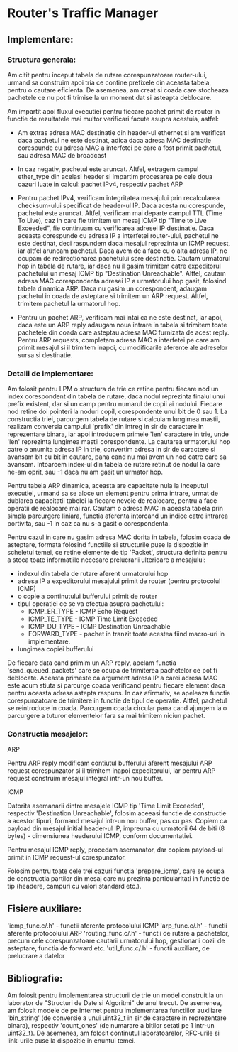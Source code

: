 # Router's Traffic Manager


## Implementare:

### Structura generala:

Am citit pentru inceput tabela de rutare corespunzatoare router-ului, urmand sa
construim apoi tria ce contine prefixele din aceasta tabela, pentru o cautare
eficienta. De asemenea, am creat si coada care stocheaza pachetele ce nu pot fi
trimise la un moment dat si asteapta deblocare.

Am impartit apoi fluxul executiei pentru fiecare pachet primit de router in
functie de rezultatele mai multor verificari facute asupra acestuia, astfel:

- Am extras adresa MAC destinatie din header-ul ethernet si am verificat daca
  pachetul ne este destinat, adica daca adresa MAC destinatie corespunde cu
  adresa MAC a interfetei pe care a fost primit pachetul, sau adresa MAC de
  broadcast

- In caz negativ, pachetul este aruncat. Altfel, extragem campul ether_type
  din acelasi header si impartim procesarea pe cele doua cazuri luate in
  calcul: pachet IPv4, respectiv pachet ARP

- Pentru pachet IPv4, verificam integritatea mesajului prin recalcularea
  checksum-ului specificat de header-ul IP. Daca acesta nu corespunde,
  pachetul este aruncat. Altfel, verificam mai departe campul TTL
  (Time To Live), caz in care fie trimitem un mesaj ICMP tip "Time to Live
  Exceeded", fie continuam cu verificarea adresei IP destinatie. Daca
  aceasta corespunde cu adresa IP a interfetei router-ului, pachetul ne
  este destinat, deci raspundem daca mesajul reprezinta un ICMP request,
  iar altfel aruncam pachetul. Daca avem de a face cu o alta adresa IP,
  ne ocupam de redirectionarea pachetului spre destinatie.
  Cautam urmatorul hop in tabela de rutare, iar daca nu il gasim trimitem
  catre expeditorul pachetului un mesaj ICMP tip "Destination Unreachable".
  Altfel, cautam adresa MAC corespondenta adresei IP a urmatorului hop gasit,
  folosind tabela dinamica ARP. Daca nu gasim un corespondent, adaugam pachetul
  in coada de asteptare si trimitem un ARP request. Altfel, trimitem pachetul
  la urmatorul hop.
  
- Pentru un pachet ARP, verificam mai intai ca ne este destinat, iar apoi,
  daca este un ARP reply adaugam noua intrare in tabela si trimitem toate
  pachetele din coada care asteptau adresa MAC furnizata de acest reply.
  Pentru ARP requests, completam adresa MAC a interfetei pe care am primit
  mesajul si il trimitem inapoi, cu modificarile aferente ale adreselor
  sursa si destinatie.

### Detalii de implementare:

Am folosit pentru LPM o structura de trie ce retine pentru fiecare nod un
index corespondent din tabela de rutare, daca nodul reprezinta finalul
unui prefix existent, dar si un camp pentru numarul de copii ai nodului.
Fiecare nod retine doi pointeri la noduri copil, corespondente unui bit de
0 sau 1.
La constructia triei, parcurgem tabela de rutare si calculam lungimea mastii,
realizam conversia campului 'prefix' din intreg in sir de caractere in
reprezentare binara, iar apoi introducem primele 'len' caractere in trie,
unde 'len' reprezinta lungimea mastii corespondente.
La cautarea urmatorului hop catre o anumita adresa IP in trie, convertim
adresa in sir de caractere si avansam bit cu bit in cautare, pana cand
nu mai avem un nod catre care sa avansam. Intoarcem index-ul din tabela de
rutare retinut de nodul la care ne-am oprit, sau -1 daca nu am gasit un
urmator hop.

Pentru tabela ARP dinamica, aceasta are capacitate nula la inceputul executiei,
urmand sa se aloce un element pentru prima intrare, urmat de dublarea
capacitatii tabelei la fiecare nevoie de realocare, pentru a face operatii de
realocare mai rar.
Cautam o adresa MAC in aceasta tabela prin simpla parcurgere liniara, functia
aferenta intorcand un indice catre intrarea portivita, sau -1 in caz ca nu s-a
gasit o corespondenta.

Pentru cazul in care nu gasim adresa MAC dorita in tabela, folosim coada de
asteptare, formata folosind functiile si structurile puse la dispozitie in
scheletul temei, ce retine elemente de tip 'Packet', structura definita pentru
a stoca toate informatiile necesare prelucrarii ulterioare a mesajului:

- indexul din tabela de rutare aferent urmatorului hop
- adresa IP a expeditorului mesajului primit de router (pentru protocolul ICMP)
- o copie a continutului bufferului primit de router
- tipul operatiei ce se va efectua asupra pachetului:
	- ICMP_ER_TYPE - ICMP Echo Request
	- ICMP_TE_TYPE - ICMP Time Limit Exceeded
	- ICMP_DU_TYPE - ICMP Destination Unreachable
	- FORWARD_TYPE - pachet in tranzit 
  toate acestea fiind macro-uri in implementare.
- lungimea copiei bufferului

De fiecare data cand primim un ARP reply, apelam functia 'send_queued_packets'
care se ocupa de trimiterea pachetelor ce pot fi deblocate. Aceasta primeste
ca argument adresa IP a carei adresa MAC este acum stiuta si parcurge coada
verificand pentru fiecare element daca pentru aceasta adresa astepta raspuns.
In caz afirmativ, se apeleaza functia corespunzatoare de trimitere in functie
de tipul de operatie. Altfel, pachetul se reintroduce in coada. Parcurgem coada
circular pana cand ajungem la o parcurgere a tuturor elementelor fara sa mai
trimitem niciun pachet.

### Constructia mesajelor:

ARP

Pentru ARP reply modificam contiutul bufferului aferent mesajului ARP request
corespunzator si il trimitem inapoi expeditorului, iar pentru ARP request
construim mesajul integral intr-un nou buffer.

ICMP

Datorita asemanarii dintre mesajele ICMP tip 'Time Limit Exceeded', respectiv
'Destination Unreachable', folosim aceeasi functie de constructie a acestor
tipuri, formand mesajul intr-un nou buffer, pas cu pas. Copiem ca payload din
mesajul initial header-ul IP, impreuna cu urmatorii 64 de biti (8 bytes) - 
dimensiunea headerului ICMP, conform documentatiei.

Pentru mesajul ICMP reply, procedam asemanator, dar copiem payload-ul primit
in ICMP request-ul corespunzator.

Folosim pentru toate cele trei cazuri functia 'prepare_icmp', care se ocupa de
constructia partilor din mesaj care nu prezinta particularitati in functie de
tip (headere, campuri cu valori standard etc.).


## Fisiere auxiliare:

'icmp_func.c/.h' - functii aferente protocolului ICMP
'arp_func.c/.h' - functii aferente protocolului ARP
'routing_func.c/.h' - functii de rutare a pachetelor, precum cele corespunzatoare
		cautarii urmatorului hop, gestionarii cozii de asteptare, functia
		de forward etc.
'util_func.c/.h' - functii auxiliare, de prelucrare a datelor


## Bibliografie:

Am folosit pentru implementarea structurii de trie un model construit la un
laborator de "Structuri de Date si Algoritmi" de anul trecut. De asemenea,
am folosit modele de pe internet pentru implementarea functiilor auxiliare
'bin_string' (de conversie a unui uint32_t in sir de caractere in reprezentare
binara), respectiv 'count_ones' (de numarare a bitilor setati pe 1 intr-un
uint32_t).
De asemenea, am folosit continutul laboratoarelor, RFC-urile si link-urile
puse la dispozitie in enuntul temei.
